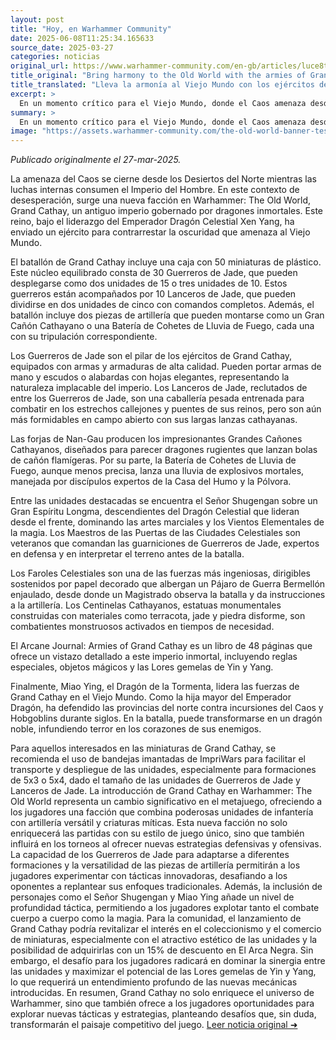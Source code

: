```yaml
---
layout: post
title: "Hoy, en Warhammer Community"
date: 2025-06-08T11:25:34.165633
source_date: 2025-03-27
categories: noticias
original_url: https://www.warhammer-community.com/en-gb/articles/luce8te0/bring-harmony-to-the-old-world-with-the-armies-of-grand-cathay/
title_original: "Bring harmony to the Old World with the armies of Grand Cathay - Warhammer Community"
title_translated: "Lleva la armonía al Viejo Mundo con los ejércitos de Gran Cathay"
excerpt: >
  En un momento crítico para el Viejo Mundo, donde el Caos amenaza desde el Norte y el Imperio del Hombre se consume en luchas internas, surge una nueva esperanza. Gran Cathay, gobernado por el inmortal Emperador Dragón Celestial Xen Yang, envía sus ejércitos para restaurar el equilibrio. Esta antigua nación, conocida por su profunda armonía y disciplina, presenta una nueva facción en Warhammer: The Old World. Con un impresionante batallón de 50 miniaturas, incluyendo los implacables Guerreros de Jade y la artillería de los Cañones Grand Cathayan, Gran Cathay está listo para enfrentar la oscuridad y proteger el mundo con su poder ancestral y estrategia magistral. ¡Descubre cómo esta fascinante cultura de dragones inmortales se convierte en el baluarte que el Viejo Mundo necesita!
summary: >
  En un momento crítico para el Viejo Mundo, donde el Caos amenaza desde el Norte y el Imperio del Hombre se consume en luchas internas, surge una nueva esperanza. Gran Cathay, gobernado por el inmortal Emperador Dragón Celestial Xen Yang, envía sus ejércitos para restaurar el equilibrio. Esta antigua nación, conocida por su profunda armonía y disciplina, presenta una nueva facción en Warhammer: The Old World. Con un impresionante batallón de 50 miniaturas, incluyendo los implacables Guerreros de Jade y la artillería de los Cañones Grand Cathayan, Gran Cathay está listo para enfrentar la oscuridad y proteger el mundo con su poder ancestral y estrategia magistral. ¡Descubre cómo esta fascinante cultura de dragones inmortales se convierte en el baluarte que el Viejo Mundo necesita!
image: "https://assets.warhammer-community.com/the-old-world-banner-test.jpg"
---
```


*Publicado originalmente el 27-mar-2025.*

La amenaza del Caos se cierne desde los Desiertos del Norte mientras las luchas internas consumen el Imperio del Hombre. En este contexto de desesperación, surge una nueva facción en Warhammer: The Old World, Grand Cathay, un antiguo imperio gobernado por dragones inmortales. Este reino, bajo el liderazgo del Emperador Dragón Celestial Xen Yang, ha enviado un ejército para contrarrestar la oscuridad que amenaza al Viejo Mundo.

El batallón de Grand Cathay incluye una caja con 50 miniaturas de plástico. Este núcleo equilibrado consta de 30 Guerreros de Jade, que pueden desplegarse como dos unidades de 15 o tres unidades de 10. Estos guerreros están acompañados por 10 Lanceros de Jade, que pueden dividirse en dos unidades de cinco con comandos completos. Además, el batallón incluye dos piezas de artillería que pueden montarse como un Gran Cañón Cathayano o una Batería de Cohetes de Lluvia de Fuego, cada una con su tripulación correspondiente.

Los Guerreros de Jade son el pilar de los ejércitos de Grand Cathay, equipados con armas y armaduras de alta calidad. Pueden portar armas de mano y escudos o alabardas con hojas elegantes, representando la naturaleza implacable del imperio. Los Lanceros de Jade, reclutados de entre los Guerreros de Jade, son una caballería pesada entrenada para combatir en los estrechos callejones y puentes de sus reinos, pero son aún más formidables en campo abierto con sus largas lanzas cathayanas.

Las forjas de Nan-Gau producen los impresionantes Grandes Cañones Cathayanos, diseñados para parecer dragones rugientes que lanzan bolas de cañón flamígeras. Por su parte, la Batería de Cohetes de Lluvia de Fuego, aunque menos precisa, lanza una lluvia de explosivos mortales, manejada por discípulos expertos de la Casa del Humo y la Pólvora.

Entre las unidades destacadas se encuentra el Señor Shugengan sobre un Gran Espíritu Longma, descendientes del Dragón Celestial que lideran desde el frente, dominando las artes marciales y los Vientos Elementales de la magia. Los Maestros de las Puertas de las Ciudades Celestiales son veteranos que comandan las guarniciones de Guerreros de Jade, expertos en defensa y en interpretar el terreno antes de la batalla.

Los Faroles Celestiales son una de las fuerzas más ingeniosas, dirigibles sostenidos por papel decorado que albergan un Pájaro de Guerra Bermellón enjaulado, desde donde un Magistrado observa la batalla y da instrucciones a la artillería. Los Centinelas Cathayanos, estatuas monumentales construidas con materiales como terracota, jade y piedra disforme, son combatientes monstruosos activados en tiempos de necesidad.

El Arcane Journal: Armies of Grand Cathay es un libro de 48 páginas que ofrece un vistazo detallado a este imperio inmortal, incluyendo reglas especiales, objetos mágicos y las Lores gemelas de Yin y Yang.

Finalmente, Miao Ying, el Dragón de la Tormenta, lidera las fuerzas de Grand Cathay en el Viejo Mundo. Como la hija mayor del Emperador Dragón, ha defendido las provincias del norte contra incursiones del Caos y Hobgoblins durante siglos. En la batalla, puede transformarse en un dragón noble, infundiendo terror en los corazones de sus enemigos.

Para aquellos interesados en las miniaturas de Grand Cathay, se recomienda el uso de bandejas imantadas de ImpriWars para facilitar el transporte y despliegue de las unidades, especialmente para formaciones de 5x3 o 5x4, dado el tamaño de las unidades de Guerreros de Jade y Lanceros de Jade.
La introducción de Grand Cathay en Warhammer: The Old World representa un cambio significativo en el metajuego, ofreciendo a los jugadores una facción que combina poderosas unidades de infantería con artillería versátil y criaturas míticas. Esta nueva facción no solo enriquecerá las partidas con su estilo de juego único, sino que también influirá en los torneos al ofrecer nuevas estrategias defensivas y ofensivas. La capacidad de los Guerreros de Jade para adaptarse a diferentes formaciones y la versatilidad de las piezas de artillería permitirán a los jugadores experimentar con tácticas innovadoras, desafiando a los oponentes a replantear sus enfoques tradicionales. Además, la inclusión de personajes como el Señor Shugengan y Miao Ying añade un nivel de profundidad táctica, permitiendo a los jugadores explotar tanto el combate cuerpo a cuerpo como la magia. Para la comunidad, el lanzamiento de Grand Cathay podría revitalizar el interés en el coleccionismo y el comercio de miniaturas, especialmente con el atractivo estético de las unidades y la posibilidad de adquirirlas con un 15% de descuento en El Arca Negra. Sin embargo, el desafío para los jugadores radicará en dominar la sinergia entre las unidades y maximizar el potencial de las Lores gemelas de Yin y Yang, lo que requerirá un entendimiento profundo de las nuevas mecánicas introducidas. En resumen, Grand Cathay no solo enriquece el universo de Warhammer, sino que también ofrece a los jugadores oportunidades para explorar nuevas tácticas y estrategias, planteando desafíos que, sin duda, transformarán el paisaje competitivo del juego.
[Leer noticia original ➜](https://www.warhammer-community.com/en-gb/articles/luce8te0/bring-harmony-to-the-old-world-with-the-armies-of-grand-cathay/)

